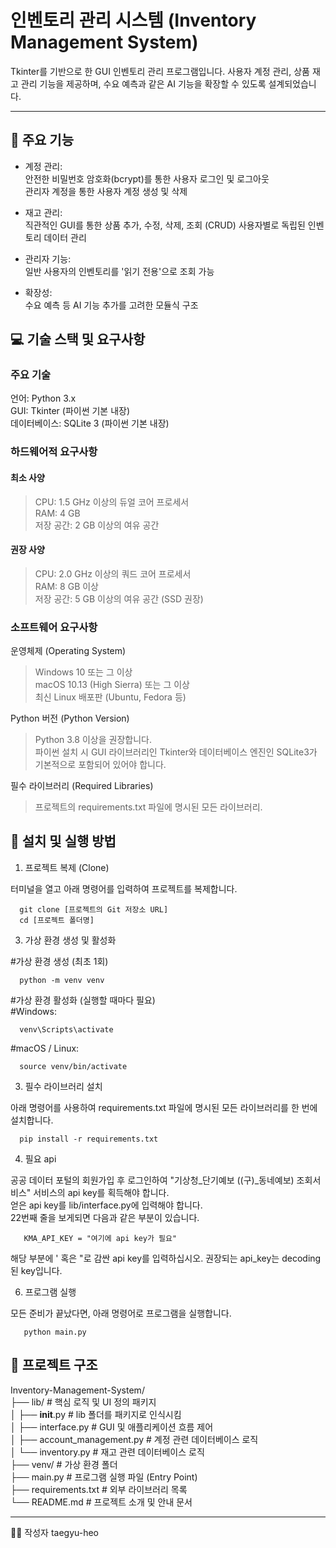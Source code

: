# 인벤토리 관리 시스템 (Inventory Management System)
Tkinter를 기반으로 한 GUI 인벤토리 관리 프로그램입니다. 사용자 계정 관리, 상품 재고 관리 기능을 제공하며, 수요 예측과 같은 AI 기능을 확장할 수 있도록 설계되었습니다.

* * *

## 🌟 주요 기능   
* 계정 관리:   
안전한 비밀번호 암호화(bcrypt)를 통한 사용자 로그인 및 로그아웃   
관리자 계정을 통한 사용자 계정 생성 및 삭제   

* 재고 관리:   
직관적인 GUI를 통한 상품 추가, 수정, 삭제, 조회 (CRUD)
사용자별로 독립된 인벤토리 데이터 관리

* 관리자 기능:   
일반 사용자의 인벤토리를 '읽기 전용'으로 조회 가능   

* 확장성:   
수요 예측 등 AI 기능 추가를 고려한 모듈식 구조   

## 💻 기술 스택 및 요구사항   
### 주요 기술   
언어: Python 3.x   
GUI: Tkinter (파이썬 기본 내장)   
데이터베이스: SQLite 3 (파이썬 기본 내장)   

### 하드웨어적 요구사항   

#### 최소 사양   
> CPU: 1.5 GHz 이상의 듀얼 코어 프로세서   
> RAM: 4 GB   
> 저장 공간: 2 GB 이상의 여유 공간   

#### 권장 사양   
> CPU: 2.0 GHz 이상의 쿼드 코어 프로세서   
> RAM: 8 GB 이상   
> 저장 공간: 5 GB 이상의 여유 공간 (SSD 권장)
   
### 소프트웨어 요구사항   

운영체제 (Operating System)   
> Windows 10 또는 그 이상   
> macOS 10.13 (High Sierra) 또는 그 이상   
> 최신 Linux 배포판 (Ubuntu, Fedora 등)   

Python 버전 (Python Version)   
> Python 3.8 이상을 권장합니다.   
> 파이썬 설치 시 GUI 라이브러리인 Tkinter와 데이터베이스 엔진인 SQLite3가 기본적으로 포함되어 있어야 합니다.

필수 라이브러리 (Required Libraries)   
>프로젝트의 requirements.txt 파일에 명시된 모든 라이브러리.   

## 🚀 설치 및 실행 방법   
1. 프로젝트 복제 (Clone)
   
터미널을 열고 아래 명령어를 입력하여 프로젝트를 복제합니다.
```
  git clone [프로젝트의 Git 저장소 URL]   
  cd [프로젝트 폴더명]   
```
3. 가상 환경 생성 및 활성화

#가상 환경 생성 (최초 1회)   
```
  python -m venv venv
```
#가상 환경 활성화 (실행할 때마다 필요)   
#Windows:
```
  venv\Scripts\activate
``` 
#macOS / Linux:   
```
  source venv/bin/activate
```  
3. 필수 라이브러리 설치   
   
아래 명령어를 사용하여 requirements.txt 파일에 명시된 모든 라이브러리를 한 번에 설치합니다.   
```
  pip install -r requirements.txt
```
4. 필요 api   

공공 데이터 포털의 회원가입 후 로그인하여 "기상청_단기예보 ((구)_동네예보) 조회서비스" 서비스의 api key를 획득해야 합니다.   
얻은 api key를 lib/interface.py에 입력해야 합니다.   
22번째 줄을 보게되면 다음과 같은 부분이 있습니다.   
```
   KMA_API_KEY = "여기에 api key가 필요" 
```
해당 부분에 ' 혹은 "로 감싼 api key를 입력하십시오. 권장되는 api_key는 decoding된 key입니다.

6. 프로그램 실행   

모든 준비가 끝났다면, 아래 명령어로 프로그램을 실행합니다.   
```
   python main.py
```   
## 📂 프로젝트 구조   
Inventory-Management-System/   
├── lib/                      # 핵심 로직 및 UI 정의 패키지   
│   ├── __init__.py           # lib 폴더를 패키지로 인식시킴   
│   ├── interface.py          # GUI 및 애플리케이션 흐름 제어   
│   ├── account_management.py # 계정 관련 데이터베이스 로직   
│   └── inventory.py          # 재고 관련 데이터베이스 로직   
├── venv/                     # 가상 환경 폴더   
├── main.py                   # 프로그램 실행 파일 (Entry Point)   
├── requirements.txt          # 외부 라이브러리 목록   
└── README.md                 # 프로젝트 소개 및 안내 문서   

* * *
🧑‍💻 작성자
taegyu-heo
